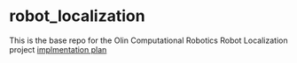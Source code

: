 # robot_localization
This is the base repo for the Olin Computational Robotics Robot Localization project
[implmentation plan](https://docs.google.com/document/d/1mB6ZcDd3plx7cEjVnaAYTViUkcwxzIZIshAOJEAcZzs/edit?usp=sharing)
